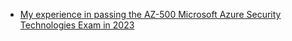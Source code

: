 - [My experience in passing the AZ-500 Microsoft Azure Security Technologies Exam in 2023](https://youtu.be/XXEG4IfKyZQ)
